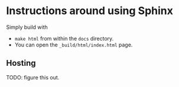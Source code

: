 # Instructions around using Sphinx
Simply build with
* `make html` from within the `docs` directory.
* You can open the `_build/html/index.html` page.

## Hosting
TODO: figure this out.